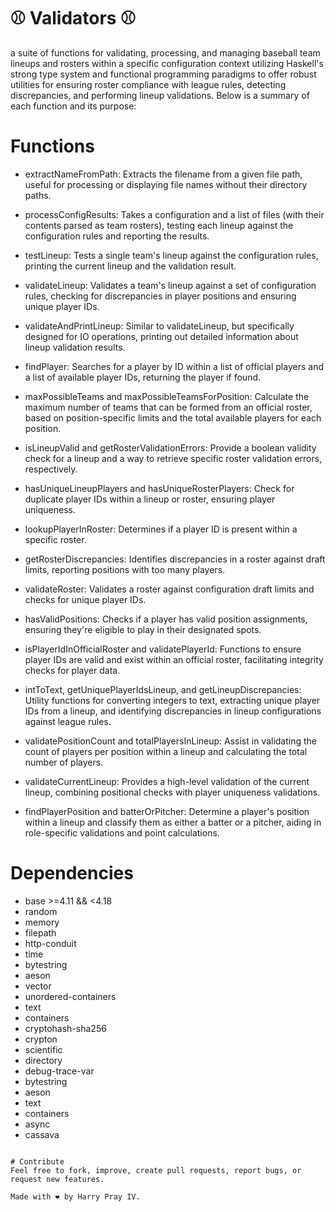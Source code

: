 # ⚾ Validators ⚾
a suite of functions for validating, processing, and managing baseball team lineups and rosters within a specific configuration context utilizing Haskell's strong type system and functional programming paradigms to offer robust utilities for ensuring roster compliance with league rules, detecting discrepancies, and performing lineup validations. Below is a summary of each function and its purpose:

# Functions
- extractNameFromPath: Extracts the filename from a given file path, useful for processing or displaying file names without their directory paths.

- processConfigResults: Takes a configuration and a list of files (with their contents parsed as team rosters), testing each lineup against the configuration rules and reporting the results.

- testLineup: Tests a single team's lineup against the configuration rules, printing the current lineup and the validation result.

- validateLineup: Validates a team's lineup against a set of configuration rules, checking for discrepancies in player positions and ensuring unique player IDs.

- validateAndPrintLineup: Similar to validateLineup, but specifically designed for IO operations, printing out detailed information about lineup validation results.

- findPlayer: Searches for a player by ID within a list of official players and a list of available player IDs, returning the player if found.

- maxPossibleTeams and maxPossibleTeamsForPosition: Calculate the maximum number of teams that can be formed from an official roster, based on position-specific limits and the total available players for each position.

- isLineupValid and getRosterValidationErrors: Provide a boolean validity check for a lineup and a way to retrieve specific roster validation errors, respectively.

- hasUniqueLineupPlayers and hasUniqueRosterPlayers: Check for duplicate player IDs within a lineup or roster, ensuring player uniqueness.

- lookupPlayerInRoster: Determines if a player ID is present within a specific roster.

- getRosterDiscrepancies: Identifies discrepancies in a roster against draft limits, reporting positions with too many players.

- validateRoster: Validates a roster against configuration draft limits and checks for unique player IDs.

- hasValidPositions: Checks if a player has valid position assignments, ensuring they're eligible to play in their designated spots.

- isPlayerIdInOfficialRoster and validatePlayerId: Functions to ensure player IDs are valid and exist within an official roster, facilitating integrity checks for player data.

- intToText, getUniquePlayerIdsLineup, and getLineupDiscrepancies: Utility functions for converting integers to text, extracting unique player IDs from a lineup, and identifying discrepancies in lineup configurations against league rules.

- validatePositionCount and totalPlayersInLineup: Assist in validating the count of players per position within a lineup and calculating the total number of players.

- validateCurrentLineup: Provides a high-level validation of the current lineup, combining positional checks with player uniqueness validations.

- findPlayerPosition and batterOrPitcher: Determine a player's position within a lineup and classify them as either a batter or a pitcher, aiding in role-specific validations and point calculations.

# Dependencies

- base >=4.11 && <4.18
- random
- memory
- filepath
- http-conduit
- time
- bytestring
- aeson
- vector
- unordered-containers
- text
- containers
- cryptohash-sha256
- crypton
- scientific
- directory
- debug-trace-var
- bytestring
- aeson
- text
- containers
- async
- cassava
```

# Contribute
Feel free to fork, improve, create pull requests, report bugs, or request new features.

Made with ❤️ by Harry Pray IV.